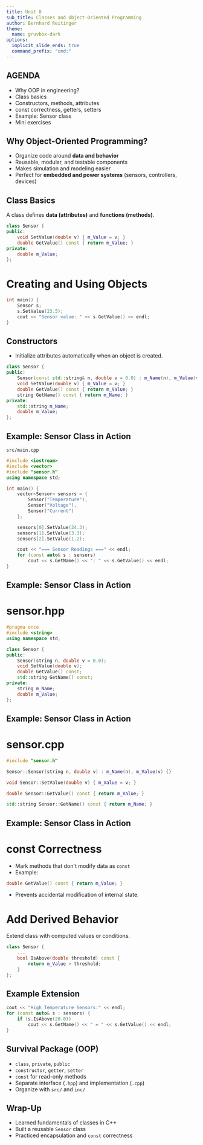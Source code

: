 ```yaml
---
title: Unit 8
sub_title: Classes and Object-Oriented Programming
author: Bernhard Reitinger
theme:
  name: gruvbox-dark
options:
  implicit_slide_ends: true
  command_prefix: "cmd:"
---
```



AGENDA
---

- Why OOP in engineering?
- Class basics
- Constructors, methods, attributes
- const correctness, getters, setters
- Example: Sensor class
- Mini exercises

 Why Object-Oriented Programming?
---

- Organize code around **data and behavior**
- Reusable, modular, and testable components
- Makes simulation and modeling easier
- Perfect for **embedded and power systems** (sensors, controllers, devices)

Class Basics
---

A class defines **data (attributes)** and **functions (methods)**.

```cpp
class Sensor {
public:
    void SetValue(double v) { m_Value = v; }
    double GetValue() const { return m_Value; }
private:
    double m_Value;
};
```

# Creating and Using Objects

```cpp
int main() {
    Sensor s;
    s.SetValue(23.5);
    cout << "Sensor value: " << s.GetValue() << endl;
}
```

Constructors
---

- Initialize attributes automatically when an object is created.

```cpp
class Sensor {
public:
    Sensor(const std::string& n, double v = 0.0) : m_Name(n), m_Value(v) {}
    void SetValue(double v) { m_Value = v; }
    double GetValue() const { return m_Value; }
    string GetName() const { return m_Name; }
private:
    std::string m_Name;
    double m_Value;
};
```

Example: Sensor Class in Action
---

`src/main.cpp`

```cpp
#include <iostream>
#include <vector>
#include "sensor.h"
using namespace std;

int main() {
    vector<Sensor> sensors = {
        Sensor("Temperature"),
        Sensor("Voltage"),
        Sensor("Current")
    };

    sensors[0].SetValue(24.3);
    sensors[1].SetValue(3.3);
    sensors[2].SetValue(1.2);

    cout << "=== Sensor Readings ===" << endl;
    for (const auto& s : sensors)
        cout << s.GetName() << ": " << s.GetValue() << endl;
}
```

Example: Sensor Class in Action
---

# sensor.hpp

```cpp
#pragma once
#include <string>
using namespace std;

class Sensor {
public:
    Sensor(string n, double v = 0.0);
    void SetValue(double v);
    double GetValue() const;
    std::string GetName() const;
private:
    string m_Name;
    double m_Value;
};
```

Example: Sensor Class in Action
---

# sensor.cpp

```cpp
#include "sensor.h"

Sensor::Sensor(string n, double v) : m_Name(n), m_Value(v) {}

void Sensor::SetValue(double v) { m_Value = v; }

double Sensor::GetValue() const { return m_Value; }

std::string Sensor::GetName() const { return m_Name; }
```

Example: Sensor Class in Action
---

# const Correctness

- Mark methods that don't modify data as `const`
- Example:

```cpp
double GetValue() const { return m_Value; }
```

- Prevents accidental modification of internal state.

# Add Derived Behavior

Extend class with computed values or conditions.

```cpp
class Sensor {
    ...
    bool IsAbove(double threshold) const {
        return m_Value > threshold;
    }
};
```

Example Extension
---

```cpp
cout << "High Temperature Sensors:" << endl;
for (const auto& s : sensors) {
    if (s.IsAbove(20.0))
        cout << s.GetName() << " = " << s.GetValue() << endl;
}
```

Survival Package (OOP)
---

- `class`, `private`, `public`
- `constructor`, `getter`, `setter`
- `const` for read-only methods
- Separate interface (`.hpp`) and implementation (`.cpp`)
- Organize with `src/` and `inc/`

Wrap-Up
---

- Learned fundamentals of classes in C++
- Built a reusable `Sensor` class
- Practiced encapsulation and `const` correctness
